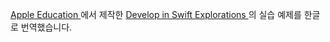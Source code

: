 <a href="https://books.apple.com/kr/author/apple-education/id939801385"> Apple Education </a>에서 제작한
<a href="https://books.apple.com/kr/book/develop-in-swift-explorations/id6468968126"> Develop in Swift Explorations </a>의 실습 예제를 한글로 번역했습니다.
